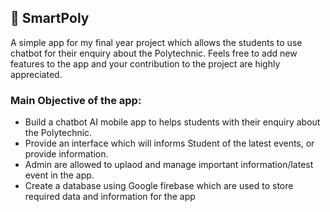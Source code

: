 <h2>🤖 SmartPoly</h2>
A simple app for my final year project which allows the students to use chatbot for their enquiry about the Polytechnic. Feels free to add new features to the app and your contribution to the project are highly appreciated.
<br>

<h3>Main Objective of the app:</h3>
<ul>
  <li>Build a chatbot AI mobile app to helps students with their enquiry about the Polytechnic.</li>
  <li>Provide an interface which will informs Student of the latest events, or provide information.</li>
  <li>Admin are allowed to uplaod and manage important information/latest event in the app.</li>
  <li>Create a database using Google firebase which are used to store required data and information for the app</li>
</ul>
